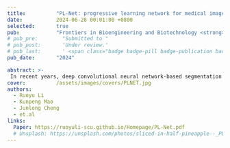 ```yaml
---
title:          "PL-Net: progressive learning network for medical image segmentation."
date:           2024-06-28 00:01:00 +0800
selected:       true
pub:            "Frontiers in Bioengineering and Biotechnology <strong>(SCI Q2, IF=4.3)</strong>"
# pub_pre:        "Submitted to "
# pub_post:       'Under review.'
# pub_last:       ' <span class="badge badge-pill badge-publication badge-success">Spotlight</span>'
pub_date:       "2024"

abstract: >-
 In recent years, deep convolutional neural network-based segmentation methods have achieved state-of-the-art performance for many medical analysis tasks. However, most of these approaches rely on optimizing the U-Net structure or adding new functional modules, which overlooks the complementation and fusion of coarse-grained and fine-grained semantic information. To address these issues, we propose a 2D medical image segmentation framework called Progressive Learning Network (PL-Net), which comprises Internal Progressive Learning (IPL) and External Progressive Learning (EPL). PL-Net offers the following advantages: (1) IPL divides feature extraction into two steps, allowing for the mixing of different size receptive fields and capturing semantic information from coarse to fine granularity without introducing additional parameters; (2) EPL divides the training process into two stages to optimize parameters and facilitate the fusion of coarse-grained information in the first stage and fine-grained information in the second stage. We conducted comprehensive evaluations of our proposed method on five medical image segmentation datasets, and the experimental results demonstrate that PL-Net achieves competitive segmentation performance. It is worth noting that PL-Net does not introduce any additional learnable parameters compared to other U-Net variants.
cover:          /assets/images/covers/PLNET.jpg
authors:
  - Ruoyu Li
  - Kunpeng Mao
  - Junlong Cheng
  - et.al
links:
  Paper: https://ruoyuli-scu.github.io/Homepage/PL-Net.pdf
  # Unsplash: https://unsplash.com/photos/sliced-in-half-pineapple--_PLJZmHZzk
---
```

